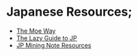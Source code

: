 # Japanese Resources;
* [The Moe Way](https://learnjapanese.moe/guide/)
* [The Lazy Guide to JP](https://lazyguidejp.github.io/jp-lazy-guide/)
* [JP Mining Note Resources](https://aquafina-water-bottle.github.io/jp-mining-note/setupeverythingelse/)